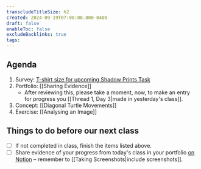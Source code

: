 ```yaml
---
transcludeTitleSize: h2
created: 2024-09-19T07:00:00.000-0400
draft: false
enableToc: false
excludeBacklinks: true
tags:
---
```

## Agenda
1. Survey: [T-shirt size for upcoming Shadow Prints Task](https://docs.google.com/forms/d/e/1FAIpQLSegH9kDot1RZjn_r4dJlMzG7267IjrS51LQgZUV8AWK5edLHA/viewform)
2. Portfolio: [[Sharing Evidence]]
	- After reviewing this, please take a moment, now, to make an entry for progress you [[Thread 1, Day 3|made in yesterday's class]].
3. Concept: [[Diagonal Turtle Movements]]
1. Exercise: [[Analysing an Image]]
## Things to do before our next class
- [ ] If not completed in class, finish the items listed above.
- [ ] Share evidence of your progress from today's class in your portfolio [on Notion](https://notion.so) – remember to [[Taking Screenshots|include screenshots]].